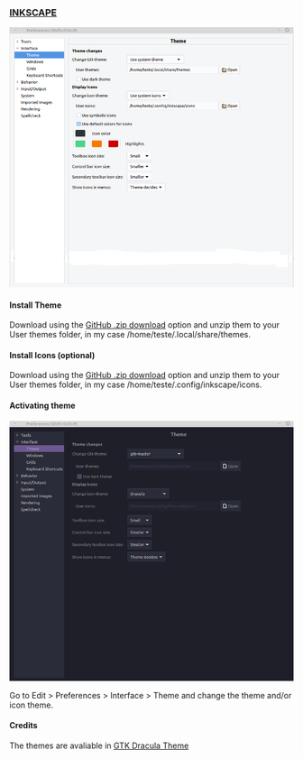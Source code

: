 ### [INKSCAPE](https://inkscape.org/)


![Before](./assets/before.png)

#### Install Theme
Download using the [GitHub .zip download](https://github.com/dracula/gtk/archive/master.zip) option and unzip them to your User themes folder, in my case /home/teste/.local/share/themes.

#### Install Icons (optional)
Download using the [GitHub .zip download](https://github.com/dracula/gtk/files/5214870/Dracula.zip) option and unzip them to your User themes folder, in my case /home/teste/.config/inkscape/icons.

#### Activating theme

![After](./assets/after.png)

Go to Edit > Preferences > Interface > Theme  and change the theme and/or icon theme.


#### Credits

The themes are avaliable in [GTK Dracula Theme](https://draculatheme.com/gtk)
